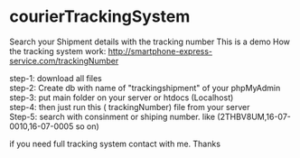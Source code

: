 # courierTrackingSystem
Search your Shipment details with the tracking number
This is a demo How the tracking system work:
http://smartphone-express-service.com/trackingNumber

step-1: download all files <br>
step-2: Create db with name of "trackingshipment" of your phpMyAdmin<br>
step-3: put main folder on your server or htdocs (Localhost)<br>
step-4: then just run this ( trackingNumber)  file from your server <br>
Step-5: search with consinment or shiping number. like (2THBV8UM,16-07-0010,16-07-0005 so on)<br>

if you need full tracking system contact with me.
Thanks


